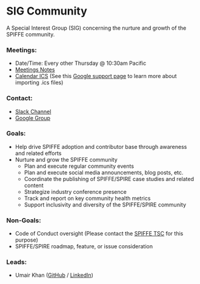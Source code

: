 # SIG Community

A Special Interest Group (SIG) concerning the nurture and growth of the SPIFFE community.

### Meetings:
* Date/Time: Every other Thursday @ 10:30am Pacific
* [Meetings Notes](https://docs.google.com/document/d/1tb3lxubwr8IKRd6Smnl83ur14xkOQdjwQqla9OHjwZo)
* [Calendar ICS](https://calendar.google.com/calendar/ical/c_n8ulcgni5mn4rhrgp9ju2mk1tk%40group.calendar.google.com/public/basic.ics) (See this [Google support page](https://support.google.com/calendar/answer/37100?co=GENIE.Platform%3DDesktop&hl=en) to learn more about importing .ics files)

### Contact:
* [Slack Channel](https://spiffe.slack.com/messages/community/)
* [Google Group](https://groups.google.com/a/spiffe.io/d/forum/sig-community)

### Goals:
* Help drive SPIFFE adoption and contributor base through awareness and related efforts
* Nurture and grow the SPIFFE community
  * Plan and execute regular community events
  * Plan and execute social media announcements, blog posts, etc.
  * Coordinate the publishing of SPIFFE/SPIRE case studies and related content
  * Strategize industry conference presence
  * Track and report on key community health metrics
  * Support inclusivity and diversity of the SPIFFE/SPIRE community

### Non-Goals:
* Code of Conduct oversight (Please contact the [SPIFFE TSC](https://github.com/spiffe/spiffe#spiffe-tsc) for this purpose)
* SPIFFE/SPIRE roadmap, feature, or issue consideration

### Leads:
* Umair Khan ([GitHub](https://github.com/umairmkhan) / [LinkedIn](https://www.linkedin.com/in/khanumair/))
